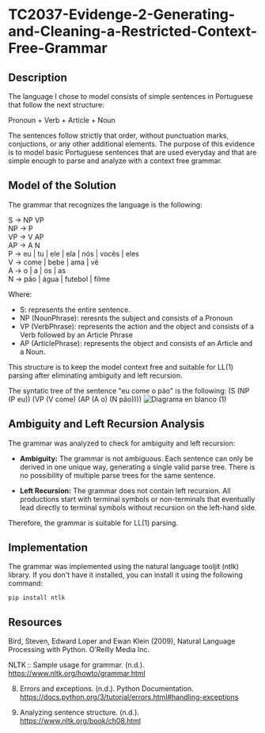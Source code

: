 # TC2037-Evidenge-2-Generating-and-Cleaning-a-Restricted-Context-Free-Grammar
## Description
The language I chose to model consists of simple sentences in Portuguese that follow the next structure:

Pronoun + Verb + Article + Noun 

The sentences follow strictly that order, without punctuation marks, conjuctions, or any other additional elements.
The purpose of this evidence is to model basic Portuguese sentences that are used everyday and that are simple enough to parse and analyze with a context free grammar.
## Model of the Solution
The grammar that recognizes the language is the following:

S → NP VP  
NP → P  
VP → V AP  
AP → A N  
P → eu | tu | ele | ela | nós | vocês | eles  
V → come | bebe | ama | vê  
A → o | a | os | as  
N → pão | água | futebol | filme  

Where:
- S: represents the entire sentence.
- NP (NounPhrase): reresnts the subject and consists of a Pronoun
- VP (VerbPhrase): represents the action and the object and consists of a Verb followed by an Article Phrase
- AP (ArticlePhrase): represents the object and consists of an Article and a Noun.


This structure is to keep the model context free and suitable for LL(1) parsing after eliminating ambiguity and left recursion.

The syntatic tree of the sentence "eu come o pào" is the following:
(S (NP (P eu)) (VP (V come) (AP (A o) (N pão))))
![Diagrama en blanco (1)](https://github.com/user-attachments/assets/2dc9787a-f2de-4bd8-90be-01cd11efada4)

## Ambiguity and Left Recursion Analysis

The grammar was analyzed to check for ambiguity and left recursion:

- **Ambiguity:** The grammar is not ambiguous. Each sentence can only be derived in one unique way, generating a single valid parse tree. There is no possibility of multiple parse trees for the same sentence.

- **Left Recursion:** The grammar does not contain left recursion. All productions start with terminal symbols or non-terminals that eventually lead directly to terminal symbols without recursion on the left-hand side.

Therefore, the grammar is suitable for LL(1) parsing.

## Implementation
The grammar was implemented using the natural language tooljit (ntlk) library. If you don't have it installed, you can install it using the following command:
```
pip install ntlk
```

## Resources 

Bird, Steven, Edward Loper and Ewan Klein (2009), Natural Language Processing with Python. O’Reilly Media Inc.

NLTK :: Sample usage for grammar. (n.d.). https://www.nltk.org/howto/grammar.html

8. Errors and exceptions. (n.d.). Python Documentation. https://docs.python.org/3/tutorial/errors.html#handling-exceptions

8. Analyzing sentence structure. (n.d.). https://www.nltk.org/book/ch08.html

